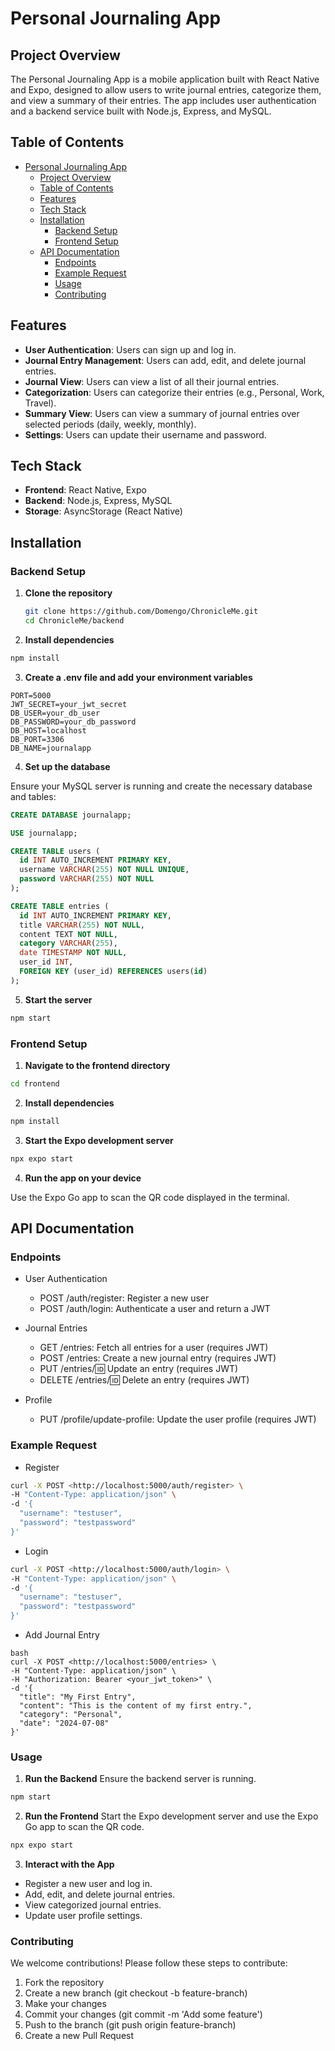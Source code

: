 # Personal Journaling App

## Project Overview

The Personal Journaling App is a mobile application built with React Native and Expo, designed to allow users to write journal entries, categorize them, and view a summary of their entries. The app includes user authentication and a backend service built with Node.js, Express, and MySQL.

## Table of Contents

- [Personal Journaling App](#personal-journaling-app)
  - [Project Overview](#project-overview)
  - [Table of Contents](#table-of-contents)
  - [Features](#features)
  - [Tech Stack](#tech-stack)
  - [Installation](#installation)
    - [Backend Setup](#backend-setup)
    - [Frontend Setup](#frontend-setup)
  - [API Documentation](#api-documentation)
    - [Endpoints](#endpoints)
    - [Example Request](#example-request)
    - [Usage](#usage)
    - [Contributing](#contributing)

## Features

- **User Authentication**: Users can sign up and log in.
- **Journal Entry Management**: Users can add, edit, and delete journal entries.
- **Journal View**: Users can view a list of all their journal entries.
- **Categorization**: Users can categorize their entries (e.g., Personal, Work, Travel).
- **Summary View**: Users can view a summary of journal entries over selected periods (daily, weekly, monthly).
- **Settings**: Users can update their username and password.

## Tech Stack

- **Frontend**: React Native, Expo
- **Backend**: Node.js, Express, MySQL
- **Storage**: AsyncStorage (React Native)

## Installation

### Backend Setup

1. **Clone the repository**

   ```bash
   git clone https://github.com/Domengo/ChronicleMe.git
   cd ChronicleMe/backend
   ```

2. **Install dependencies**

```bash
npm install
```

3. **Create a .env file and add your environment variables**

```plaintext
PORT=5000
JWT_SECRET=your_jwt_secret
DB_USER=your_db_user
DB_PASSWORD=your_db_password
DB_HOST=localhost
DB_PORT=3306
DB_NAME=journalapp
```

4. **Set up the database**

Ensure your MySQL server is running and create the necessary database and tables:

```sql
CREATE DATABASE journalapp;

USE journalapp;

CREATE TABLE users (
  id INT AUTO_INCREMENT PRIMARY KEY,
  username VARCHAR(255) NOT NULL UNIQUE,
  password VARCHAR(255) NOT NULL
);

CREATE TABLE entries (
  id INT AUTO_INCREMENT PRIMARY KEY,
  title VARCHAR(255) NOT NULL,
  content TEXT NOT NULL,
  category VARCHAR(255),
  date TIMESTAMP NOT NULL,
  user_id INT,
  FOREIGN KEY (user_id) REFERENCES users(id)
);
```

5. **Start the server**

```bash
npm start
```

### Frontend Setup

1. **Navigate to the frontend directory**

```bash
cd frontend
```

2. **Install dependencies**

```bash
npm install
```

3. **Start the Expo development server**

```bash
npx expo start
```

4. **Run the app on your device**

Use the Expo Go app to scan the QR code displayed in the terminal.

## API Documentation

### Endpoints

- User Authentication

  - POST /auth/register: Register a new user
  - POST /auth/login: Authenticate a user and return a JWT
- Journal Entries

  - GET /entries: Fetch all entries for a user (requires JWT)
  - POST /entries: Create a new journal entry (requires JWT)
  - PUT /entries/:id: Update an entry (requires JWT)
  - DELETE /entries/:id: Delete an entry (requires JWT)
- Profile

  - PUT /profile/update-profile: Update the user profile (requires JWT)

### Example Request

- Register

```bash
curl -X POST <http://localhost:5000/auth/register> \
-H "Content-Type: application/json" \
-d '{
  "username": "testuser",
  "password": "testpassword"
}'
```

- Login

```bash
curl -X POST <http://localhost:5000/auth/login> \
-H "Content-Type: application/json" \
-d '{
  "username": "testuser",
  "password": "testpassword"
}'
```

- Add Journal Entry

```
bash
curl -X POST <http://localhost:5000/entries> \
-H "Content-Type: application/json" \
-H "Authorization: Bearer <your_jwt_token>" \
-d '{
  "title": "My First Entry",
  "content": "This is the content of my first entry.",
  "category": "Personal",
  "date": "2024-07-08"
}'
```

### Usage

1. **Run the Backend**
Ensure the backend server is running.

```bash
npm start
```

2. **Run the Frontend**
Start the Expo development server and use the Expo Go app to scan the QR code.

```bash
npx expo start
```

3. **Interact with the App**

- Register a new user and log in.
- Add, edit, and delete journal entries.
- View categorized journal entries.
- Update user profile settings.

### Contributing

We welcome contributions! Please follow these steps to contribute:

1. Fork the repository
2. Create a new branch (git checkout -b feature-branch)
3. Make your changes
4. Commit your changes (git commit -m 'Add some feature')
5. Push to the branch (git push origin feature-branch)
6. Create a new Pull Request
